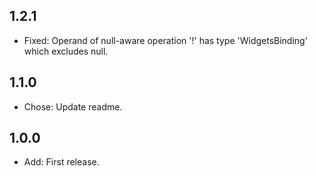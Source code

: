 ## 1.2.1
* Fixed: Operand of null-aware operation '!' has type 'WidgetsBinding' which excludes null.

## 1.1.0

* Chose: Update readme.

## 1.0.0

* Add: First release.
